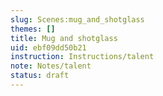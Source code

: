 ```yaml
---
slug: Scenes:mug_and_shotglass
themes: []
title: Mug and shotglass
uid: ebf09dd50b21
instruction: Instructions/talent
note: Notes/talent
status: draft
---
```

